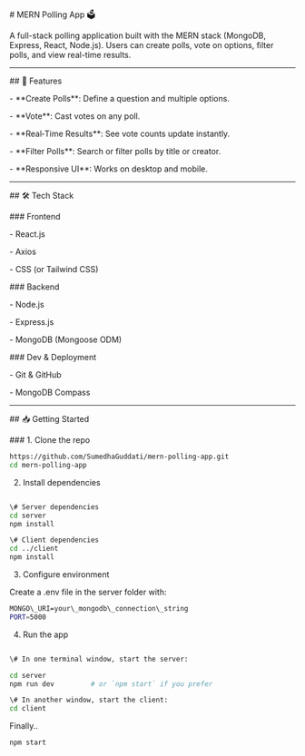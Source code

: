 \# MERN Polling App 🗳️



A full-stack polling application built with the MERN stack (MongoDB, Express, React, Node.js). Users can create polls, vote on options, filter polls, and view real-time results.



---



\## 🚀 Features



\- \*\*Create Polls\*\*: Define a question and multiple options.  

\- \*\*Vote\*\*: Cast votes on any poll.  

\- \*\*Real‑Time Results\*\*: See vote counts update instantly.  

\- \*\*Filter Polls\*\*: Search or filter polls by title or creator.  

\- \*\*Responsive UI\*\*: Works on desktop and mobile.



---



\## 🛠️ Tech Stack



\### Frontend

\- React.js  

\- Axios  

\- CSS (or Tailwind CSS)  



\### Backend

\- Node.js  

\- Express.js  

\- MongoDB (Mongoose ODM)  



\### Dev \& Deployment

\- Git \& GitHub  

\- MongoDB Compass



---



\## 📥 Getting Started



\### 1. Clone the repo

```bash
https://github.com/SumedhaGuddati/mern-polling-app.git
cd mern-polling-app
```


2. Install dependencies

```bash

\# Server dependencies
cd server
npm install

\# Client dependencies
cd ../client
npm install
```

3. Configure environment

Create a .env file in the server folder with:

```bash
MONGO\_URI=your\_mongodb\_connection\_string
PORT=5000
```
4. Run the app

```bash

\# In one terminal window, start the server:

cd server
npm run dev         # or `npm start` if you prefer

\# In another window, start the client:
cd client
```
Finally..
```bash
npm start
```





